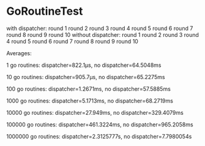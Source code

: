# GoRoutineTest
with dispatcher:
round 1 round 2 round 3 round 4 round 5 round 6 round 7 round 8 round 9 round 10 
without dispatcher:
round 1 round 2 round 3 round 4 round 5 round 6 round 7 round 8 round 9 round 10 

Averages:

1 go routines: dispatcher=822.1µs, no dispatcher=64.5048ms

10 go routines: dispatcher=905.7µs, no dispatcher=65.2275ms

100 go routines: dispatcher=1.2671ms, no dispatcher=57.5885ms

1000 go routines: dispatcher=5.1713ms, no dispatcher=68.2719ms

10000 go routines: dispatcher=27.949ms, no dispatcher=329.4079ms

100000 go routines: dispatcher=461.3224ms, no dispatcher=965.2058ms

1000000 go routines: dispatcher=2.3125777s, no dispatcher=7.7980054s

